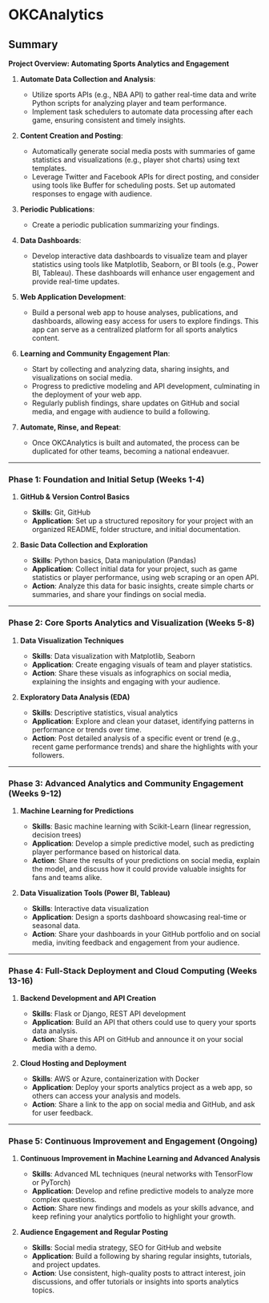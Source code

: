 # OKCAnalytics

## Summary

**Project Overview: Automating Sports Analytics and Engagement**

1. **Automate Data Collection and Analysis**:
   - Utilize sports APIs (e.g., NBA API) to gather real-time data and write Python scripts for analyzing player and team performance.
   - Implement task schedulers to automate data processing after each game, ensuring consistent and timely insights.

2. **Content Creation and Posting**:
   - Automatically generate social media posts with summaries of game statistics and visualizations (e.g., player shot charts) using text templates.
   - Leverage Twitter and Facebook APIs for direct posting, and consider using tools like Buffer for scheduling posts. Set up automated responses to engage with audience.

3. **Periodic Publications**:
   - Create a periodic publication summarizing your findings.

4. **Data Dashboards**:
   - Develop interactive data dashboards to visualize team and player statistics using tools like Matplotlib, Seaborn, or BI tools (e.g., Power BI, Tableau). These dashboards will enhance user engagement and provide real-time updates.

5. **Web Application Development**:
   - Build a personal web app to house analyses, publications, and dashboards, allowing easy access for users to explore findings. This app can serve as a centralized platform for all sports analytics content.

6. **Learning and Community Engagement Plan**:
   - Start by collecting and analyzing data, sharing insights, and visualizations on social media.
   - Progress to predictive modeling and API development, culminating in the deployment of your web app.
   - Regularly publish findings, share updates on GitHub and social media, and engage with audience to build a following.

6. **Automate, Rinse, and Repeat**:
   - Once OKCAnalytics is built and automated, the process can be duplicated for other teams, becoming a national endeavuer.
--- 

### **Phase 1: Foundation and Initial Setup (Weeks 1-4)**

1. **GitHub & Version Control Basics**
   - **Skills**: Git, GitHub
   - **Application**: Set up a structured repository for your project with an organized README, folder structure, and initial documentation.

2. **Basic Data Collection and Exploration**
   - **Skills**: Python basics, Data manipulation (Pandas)
   - **Application**: Collect initial data for your project, such as game statistics or player performance, using web scraping or an open API.
   - **Action**: Analyze this data for basic insights, create simple charts or summaries, and share your findings on social media.

---

### **Phase 2: Core Sports Analytics and Visualization (Weeks 5-8)**

1. **Data Visualization Techniques**
   - **Skills**: Data visualization with Matplotlib, Seaborn
   - **Application**: Create engaging visuals of team and player statistics.
   - **Action**: Share these visuals as infographics on social media, explaining the insights and engaging with your audience.

2. **Exploratory Data Analysis (EDA)**
   - **Skills**: Descriptive statistics, visual analytics
   - **Application**: Explore and clean your dataset, identifying patterns in performance or trends over time.
   - **Action**: Post detailed analysis of a specific event or trend (e.g., recent game performance trends) and share the highlights with your followers.

---

### **Phase 3: Advanced Analytics and Community Engagement (Weeks 9-12)**

1. **Machine Learning for Predictions**
   - **Skills**: Basic machine learning with Scikit-Learn (linear regression, decision trees)
   - **Application**: Develop a simple predictive model, such as predicting player performance based on historical data.
   - **Action**: Share the results of your predictions on social media, explain the model, and discuss how it could provide valuable insights for fans and teams alike.

2. **Data Visualization Tools (Power BI, Tableau)**
   - **Skills**: Interactive data visualization
   - **Application**: Design a sports dashboard showcasing real-time or seasonal data.
   - **Action**: Share your dashboards in your GitHub portfolio and on social media, inviting feedback and engagement from your audience.

---

### **Phase 4: Full-Stack Deployment and Cloud Computing (Weeks 13-16)**

1. **Backend Development and API Creation**
   - **Skills**: Flask or Django, REST API development
   - **Application**: Build an API that others could use to query your sports data analysis.
   - **Action**: Share this API on GitHub and announce it on your social media with a demo.

2. **Cloud Hosting and Deployment**
   - **Skills**: AWS or Azure, containerization with Docker
   - **Application**: Deploy your sports analytics project as a web app, so others can access your analysis and models.
   - **Action**: Share a link to the app on social media and GitHub, and ask for user feedback.

---

### **Phase 5: Continuous Improvement and Engagement (Ongoing)**

1. **Continuous Improvement in Machine Learning and Advanced Analysis**
   - **Skills**: Advanced ML techniques (neural networks with TensorFlow or PyTorch)
   - **Application**: Develop and refine predictive models to analyze more complex questions.
   - **Action**: Share new findings and models as your skills advance, and keep refining your analytics portfolio to highlight your growth.

2. **Audience Engagement and Regular Posting**
   - **Skills**: Social media strategy, SEO for GitHub and website
   - **Application**: Build a following by sharing regular insights, tutorials, and project updates.
   - **Action**: Use consistent, high-quality posts to attract interest, join discussions, and offer tutorials or insights into sports analytics topics.
